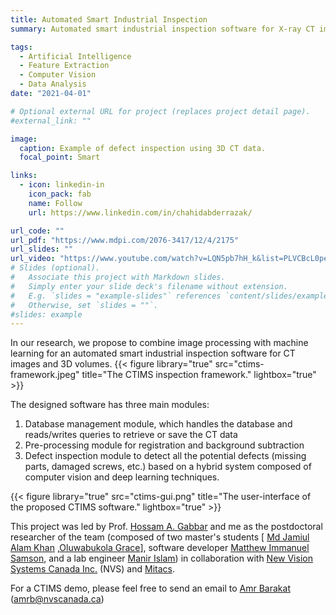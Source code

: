 ```yaml
---
title: Automated Smart Industrial Inspection
summary: Automated smart industrial inspection software for X-ray CT images and 3D volumes.

tags:
  - Artificial Intelligence
  - Feature Extraction
  - Computer Vision
  - Data Analysis
date: "2021-04-01"

# Optional external URL for project (replaces project detail page).
#external_link: ""

image:
  caption: Example of defect inspection using 3D CT data.
  focal_point: Smart

links:
  - icon: linkedin-in
    icon_pack: fab
    name: Follow
    url: https://www.linkedin.com/in/chahidabderrazak/

url_code: ""
url_pdf: "https://www.mdpi.com/2076-3417/12/4/2175"
url_slides: ""
url_video: "https://www.youtube.com/watch?v=LQN5pb7hH_k&list=PLVCBcL0peR4KjnnBTELtmdAKa0Qh1Ug0M"
# Slides (optional).
#   Associate this project with Markdown slides.
#   Simply enter your slide deck's filename without extension.
#   E.g. `slides = "example-slides"` references `content/slides/example-slides.md`.
#   Otherwise, set `slides = ""`.
#slides: example
---
```


In our research, we propose to combine image processing with machine learning for an automated smart industrial inspection software for CT images and 3D volumes.
{{< figure library="true" src="ctims-framework.jpeg" title="The CTIMS inspection framework." lightbox="true" >}}

The designed software has three main modules:

1. Database management module, which handles the database and reads/writes queries to retrieve or save the CT data
2. Pre-processing module for registration and background subtraction
3. Defect inspection module to detect all the potential defects (missing parts, damaged screws, etc.) based on a hybrid system composed of computer vision and deep learning techniques.

{{< figure library="true" src="ctims-gui.png" title="The user-interface of the proposed CTIMS software." lightbox="true" >}}

This project was led by Prof. [Hossam A. Gabbar](https://hossamgaber.com/) and me as the postdoctoral researcher of the team (composed of two master's students [ [Md Jamiul Alam Khan](https://www.linkedin.com/in/jamiul/) ,[Oluwabukola Grace](https://www.linkedin.com/in/oluwabukolaadegboro/)], software developer [Matthew Immanuel Samson](https://www.linkedin.com/in/matthew-immanuel-samson-094b56158/), and a lab engineer [Manir Islam](https://www.linkedin.com/in/manir-isham-25382160/)) in collaboration with [New Vision Systems Canada Inc.](https://www.nvscanada.ca/) (NVS) and [Mitacs](https://www.mitacs.ca/).

For a CTIMS demo, please feel free to send an email to [Amr Barakat](https://www.linkedin.com/in/amr-barakat-951738a/) (amrb@nvscanada.ca)
